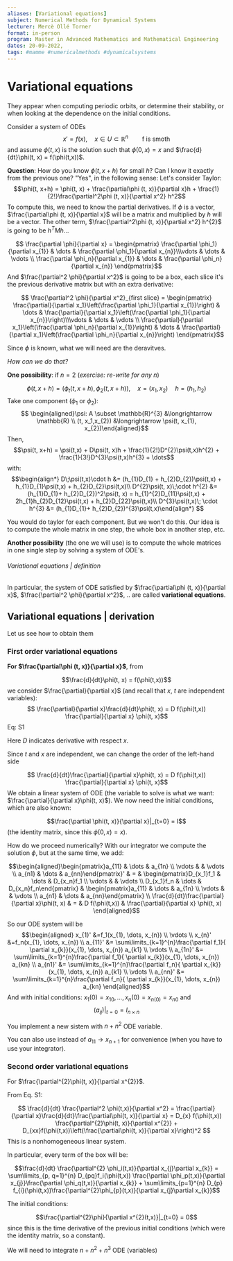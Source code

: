 ```yaml
---
aliases: [Variational equations]
subject: Numerical Methods for Dynamical Systems
lecturer: Mercè Ollé Torner
format: in-person
program: Master in Advanced Mathematics and Mathematical Engineering
dates: 20-09-2022,
tags: #mamme #numericalmethods #dynamicalsystems
---
```

# Variational equations
They appear when computing periodic orbits, or determine their stability, or when looking at the dependence on the initial conditions.

Consider a system of ODEs $$x' = f(x), \quad x\in U \subset \mathbb{R}^{n} \qquad \textrm{f is smoth}$$ and assume $\phi(t, x)$ is the solution such that $\phi(0, x) = x$ and $\frac{d}{dt}\phi(t, x) = f(\phi(t,x))$.

**Question**: How do you know $\phi(t, x+h)$ for small $h$? Can I know it exactly from the previous one?
"Yes", in the following sense:
Let's consider Taylor:
$$\phi(t, x+h) = \phi(t, x) + \frac{\partial\phi (t, x)}{\partial x}h + \frac{1}{2!}\frac{\partial^2\phi (t, x)}{\partial x^2} h^2$$To compute this, we need to know the partial derivatives. If $\phi$ is a vector, $\frac{\partial\phi (t, x)}{\partial x}$ will be a matrix and multiplied by $h$ will be a vector. The other term, $\frac{\partial^2\phi (t, x)}{\partial x^2} h^{2}$ is going to be $h^{T}Mh$...

$$ \frac{\partial \phi}{\partial x} = \begin{pmatrix}  \frac{\partial \phi_1}{\partial x_{1}} & \dots & \frac{\partial \phi_1}{\partial x_{n}}\\\vdots & \dots & \vdots  \\ \frac{\partial \phi_n}{\partial x_{1}} & \dots & \frac{\partial \phi_n}{\partial x_{n}} \end{pmatrix}$$
And $\frac{\partial^2 \phi}{\partial x^2}$ is going to be a box, each slice it's the previous derivative matrix but with an extra derivative:

$$ \frac{\partial^2 \phi}{\partial x^2}_{first slice} = \begin{pmatrix}  \frac{\partial}{\partial x_1}\left(\frac{\partial \phi_1}{\partial x_{1}}\right) & \dots & \frac{\partial}{\partial x_1}\left(\frac{\partial \phi_1}{\partial x_{n}}\right)\\\vdots & \dots & \vdots  \\ \frac{\partial}{\partial x_1}\left(\frac{\partial \phi_n}{\partial x_{1}}\right) & \dots & \frac{\partial}{\partial x_1}\left(\frac{\partial \phi_n}{\partial x_{n}}\right) \end{pmatrix}$$


Since $\phi$ is known, what we will need are the deravitves.

*How can we do that?*

**One possibility**: if $n = 2$ (*exercise: re-write for any n*)

$$\phi(t, x+h) = (\phi_t(t,x+h), \phi_2(t,x+h)), \quad x = (x_1,x_{2})\quad h = (h_1,h_2)$$
Take one component ($\phi_1$ or $\phi_2$):
$$ \begin{aligned}\psi: A \subset \mathbb{R}^{3} &\longrightarrow \mathbb{R} \\ (t, x_1,x_{2}) &\longrightarrow \psi(t, x_{1}, x_{2})\end{aligned}$$
Then,
$$\psi(t, x+h) = \psi(t,x) + D\psi(t, x)h + \frac{1}{2!}D^{2}\psi(t,x)h^{2} + \frac{1}{3!}D^{3}\psi(t,x)h^{3} + \dots$$
with:
$$\begin{align*}
D\;\psi(t,x)\cdot h &= (h_{1}D_{1} + h_{2}D_{2})\psi(t,x) + h_{1}D_{1}\psi(t,x) + h_{2}D_{2}\psi(t,x)\\
D^{2}\psi(t, x)\;\cdot h^{2} &= (h_{1}D_{1}+ h_{2}D_{2})^2\psi(t, x)
= h_{1}^{2}D_{11}\psi(t,x) + 2h_{1}h_{2}D_{12}\psi(t,x) + h_{2}D_{22}\psi(t,x)\\
D^{3}\psi(t,x)\; \cdot h^{3} &= (h_{1}D_{1}+ h_{2}D_{2})^{3}\psi(t,x)\end{align*} $$

You would do taylor for each component. But we won't do this. Our idea is to compute the whole matrix in one step, the whole box in another step, etc.

**Another possibility** (the one we will use) is to compute the whole matrices in one single step by solving a system of ODE's.

###### Variational equations | definition
In particular, the system of ODE satisfied by $\frac{\partial\phi (t, x)}{\partial x}$, $\frac{\partial^2 \phi}{\partial x^2}$, .. are called **variational equations**.

## Variational equations | derivation
Let us see how to obtain them

### First order variational equations

**For $\frac{\partial\phi (t, x)}{\partial x}$**, from 

$$\frac{d}{dt}\phi(t, x) = f(\phi(t,x))$$
we consider $\frac{\partial}{\partial x}$ (and recall that $x$, $t$ are independent variables):
$$ \frac{\partial}{\partial x}\frac{d}{dt}\phi(t, x) = D f(\phi(t,x)) \frac{\partial}{\partial x} \phi(t, x)$$
Eq: S1

Here $D$ indicates derivative with respect $x$.

Since $t$ and $x$ are independent, we can change the order of the left-hand side

$$ \frac{d}{dt}\frac{\partial}{\partial x}\phi(t, x) = D f(\phi(t,x)) \frac{\partial}{\partial x} \phi(t, x)$$
We obtain a linear system of ODE (the variable to solve is what we want:  $\frac{\partial}{\partial x}\phi(t, x)$).
We now need the initial conditions, which are also known:

$$\frac{\partial \phi(t, x)}{\partial x}|_{t=0} = I$$ (the identity matrix, since this $\phi(0, x) = x$).

How do we proceed numerically?
With our integrator we compute the solution $\phi$, but at the same time, we add:

$$\begin{aligned}\begin{pmatrix}a_{11} & \dots & a_{1n} \\ \vdots &  & \vdots \\ a_{n1} & \dots  & a_{nn}\end{pmatrix}' & = & \begin{pmatrix}D_{x_1}f_1 & \dots & D_{x_n}f_1 \\ \vdots &  & \vdots \\ D_{x_1}f_n & \dots & D_{x_n}f_n\end{pmatrix} & \begin{pmatrix}a_{11} & \dots & a_{1n} \\ \vdots &  & \vdots \\ a_{n1} & \dots  & a_{nn}\end{pmatrix} 
\\
 \frac{d}{dt}\frac{\partial}{\partial x}\phi(t, x) & = & D f(\phi(t,x)) & \frac{\partial}{\partial x} \phi(t, x)
\end{aligned}$$

So our ODE system will be
$$\begin{aligned}
x_{1}' &=f_1(x_{1}, \dots, x_{n}) \\
\vdots \\
x_{n}' &=f_n(x_{1}, \dots, x_{n}) \\
a_{11}' &= \sum\limits_{k=1}^{n}\frac{\partial f_1}{ \partial x_{k}}(x_{1}, \dots, x_{n}) a_{k1} \\
\vdots \\
a_{1n}' &= \sum\limits_{k=1}^{n}\frac{\partial f_1}{ \partial x_{k}}(x_{1}, \dots, x_{n}) a_{kn} \\
a_{n1}' &= \sum\limits_{k=1}^{n}\frac{\partial f_n}{ \partial x_{k}}(x_{1}, \dots, x_{n}) a_{k1} \\
\vdots \\
a_{nn}' &= \sum\limits_{k=1}^{n}\frac{\partial f_n}{ \partial x_{k}}(x_{1}, \dots, x_{n}) a_{kn}
\end{aligned}$$
And with initial conditions: $x_1(0) = x_{10}, \dots, x_{n}(0) = x_{n(0)}= x_{n0}$ and
$$(a_{ij})|_{t=0} = I_{n\times n}$$

You implement a new sistem with $n+n^2$ ODE variable.

You can also use instead of $a_{11} \rightarrow x_{n+1}$ for convenience (when you have to use your integrator).

### Second order variational equations
For $\frac{\partial^{2}\phi(t, x)}{\partial x^{2}}$.

From Eq. S1:

$$ \frac{d}{dt} \frac{\partial^2 \phi(t,x)}{\partial x^2} = \frac{\partial}{\partial x}\frac{d}{dt}\frac{\partial\phi(t, x)}{\partial x} = D_{x} f(\phi(t,x)) \frac{\partial^{2}\phi(t, x)}{\partial x^{2}} + D_{xx}f(\phi(t,x))\left(\frac{\partial\phi(t, x)}{\partial x}\right)^2 $$
This is a nonhomogeneous linear system.

In particular, every term of the box will be:

$$\frac{d}{dt} \frac{\partial^{2} \phi_i(t,x)}{\partial x_{j}\partial x_{k}} = \sum\limits_{p, q=1}^{n} D_{pq}f_i(\phi(t,x)) \frac{\partial \phi_p(t,x)}{\partial x_{j}}\frac{\partial \phi_q(t,x)}{\partial x_{k}} + \sum\limits_{p=1}^{n} D_{p} f_{i}(\phi(t,x))\frac{\partial^{2}\phi_{p}(t,x)}{\partial x_{j}\partial x_{k}}$$

The initial conditions:

$$\frac{\partial^{2}\phi}{\partial x^{2}(t,x)}|_{t=0} = 0$$ since this is the time derivative of the previous initial conditions (which were the identity matrix, so a constant).

We will need to integrate $n+n^2+n^3$ ODE (variables)